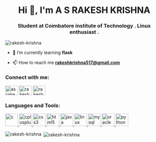 <h1 align="center">Hi 👋, I'm A S RAKESH KRISHNA</h1>
<h3 align="center">Student at Coimbatore institute of Technology . Linux enthusiast .</h3>

<p align="left"> <img src="https://komarev.com/ghpvc/?username=rakesh-krishna&label=Profile%20views&color=0e75b6&style=flat" alt="rakesh-krishna" /> </p>

- 🌱 I’m currently learning **flask**

- 📫 How to reach me **rakeshkrishna517@gmail.com**

<p align="left">
<h3 align="left">Connect with me:</h3>
<a href="https://twitter.com/asrakeshkrishn1" target="blank"><img align="center" src="https://cdn.jsdelivr.net/npm/simple-icons@3.0.1/icons/twitter.svg" alt="asrakeshkrishn1" height="30" width="40" /></a>
<a href="https://linkedin.com/in/rakesh-krishna-a-s" target="blank"><img align="center" src="https://cdn.jsdelivr.net/npm/simple-icons@3.0.1/icons/linkedin.svg" alt="rakesh-krishna-a-s" height="30" width="40" /></a>
<a href="https://instagram.com/rakeshkrishna5" target="blank"><img align="center" src="https://cdn.jsdelivr.net/npm/simple-icons@3.0.1/icons/instagram.svg" alt="rakeshkrishna5" height="30" width="40" /></a>
</p>

<h3 align="left">Languages and Tools:</h3>
<p align="left"> <a href="https://www.cprogramming.com/" target="_blank"> <img src="https://devicons.github.io/devicon/devicon.git/icons/c/c-original.svg" alt="c" width="40" height="40"/> </a> <a href="https://www.w3schools.com/cpp/" target="_blank"> <img src="https://devicons.github.io/devicon/devicon.git/icons/cplusplus/cplusplus-original.svg" alt="cplusplus" width="40" height="40"/> </a> <a href="https://www.w3schools.com/css/" target="_blank"> <img src="https://devicons.github.io/devicon/devicon.git/icons/css3/css3-original-wordmark.svg" alt="css3" width="40" height="40"/> </a> <a href="https://www.w3.org/html/" target="_blank"> <img src="https://devicons.github.io/devicon/devicon.git/icons/html5/html5-original-wordmark.svg" alt="html5" width="40" height="40"/> </a> <a href="https://www.java.com" target="_blank"> <img src="https://devicons.github.io/devicon/devicon.git/icons/java/java-original-wordmark.svg" alt="java" width="40" height="40"/> </a> <a href="https://www.linux.org/" target="_blank"> <img src="https://devicons.github.io/devicon/devicon.git/icons/linux/linux-original.svg" alt="linux" width="40" height="40"/> </a> <a href="https://www.mysql.com/" target="_blank"> <img src="https://devicons.github.io/devicon/devicon.git/icons/mysql/mysql-original-wordmark.svg" alt="mysql" width="40" height="40"/> </a> <a href="https://www.oracle.com/" target="_blank"> <img src="https://devicons.github.io/devicon/devicon.git/icons/oracle/oracle-original.svg" alt="oracle" width="40" height="40"/> </a> <a href="https://www.python.org" target="_blank"> <img src="https://devicons.github.io/devicon/devicon.git/icons/python/python-original.svg" alt="python" width="40" height="40"/> </a> </p>

<p><img align="left" src="https://github-readme-stats.vercel.app/api/top-langs/?username=rakesh-krishna&layout=compact" alt="rakesh-krishna" /></p>

<p>&nbsp;<img align="center" src="https://github-readme-stats.vercel.app/api?username=rakesh-krishna&show_icons=true" alt="rakesh-krishna" /></p>
